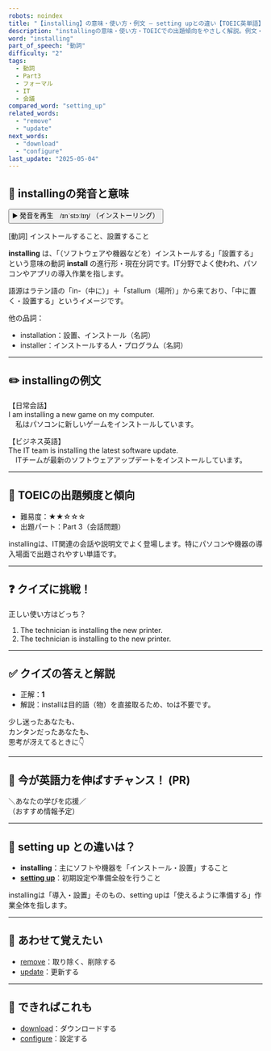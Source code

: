 ```yaml
---
robots: noindex
title: "【installing】の意味・使い方・例文 ― setting upとの違い【TOEIC英単語】"
description: "installingの意味・使い方・TOEICでの出題傾向をやさしく解説。例文・クイズ付きでsetting upとの違いもわかりやすく学べます。"
word: "installing"
part_of_speech: "動詞"
difficulty: "2"
tags:
  - 動詞
  - Part3
  - フォーマル
  - IT
  - 会議
compared_word: "setting_up"
related_words:
  - "remove"
  - "update"
next_words:
  - "download"
  - "configure"
last_update: "2025-05-04"
---
```


## 🔰 installingの発音と意味

<button class="play-audio" onclick="playTTS('installing')">
  <span class="play-audio-main">
    ▶️ 発音を再生　/ɪnˈstɔːlɪŋ/
  </span>
  <span class="play-audio-sub">
    （インストーリング）
  </span>
</button>

[動詞] インストールすること、設置すること

**installing** は、「（ソフトウェアや機器などを）インストールする」「設置する」という意味の動詞 **install** の進行形・現在分詞です。IT分野でよく使われ、パソコンやアプリの導入作業を指します。

語源はラテン語の「in-（中に）」＋「stallum（場所）」から来ており、「中に置く・設置する」というイメージです。

他の品詞：  
- installation：設置、インストール（名詞）
- installer：インストールする人・プログラム（名詞）

---

## ✏️ installingの例文

【日常会話】  
I am installing a new game on my computer.  
　私はパソコンに新しいゲームをインストールしています。

【ビジネス英語】  
The IT team is installing the latest software update.  
　ITチームが最新のソフトウェアアップデートをインストールしています。

---

## 🎯 TOEICの出題頻度と傾向

- 難易度：★★☆☆☆
- 出題パート：Part 3（会話問題）

installingは、IT関連の会話や説明文でよく登場します。特にパソコンや機器の導入場面で出題されやすい単語です。

---

## ❓ クイズに挑戦！

正しい使い方はどっち？

1. The technician is installing the new printer.  
2. The technician is installing to the new printer.

---

## ✅ クイズの答えと解説

- 正解：**1**
- 解説：installは目的語（物）を直接取るため、toは不要です。

少し迷ったあなたも、  
カンタンだったあなたも、  
思考が冴えてるときに👇️

---

## 🚀 今が英語力を伸ばすチャンス！ (PR)

<div class="info-center">
＼あなたの学びを応援／<br>  
（おすすめ情報予定）
</div>

---

## 🤔  setting up との違いは？

- **installing**：主にソフトや機器を「インストール・設置」すること
- **[setting up](/setting_up)**：初期設定や準備全般を行うこと

installingは「導入・設置」そのもの、setting upは「使えるように準備する」作業全体を指します。

---

## 🧩 あわせて覚えたい

- [remove](/remove)：取り除く、削除する
- [update](/update)：更新する

---

## 📖 できればこれも

- [download](/download)：ダウンロードする
- [configure](/configure)：設定する

<!-- cvid: aid15_bid37 -->
